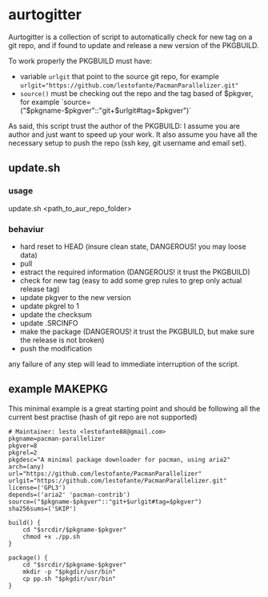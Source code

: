 # aurtogitter

Aurtogitter is a collection of script to automatically check for new tag on a git repo,
and if found to update and release a new version of the PKGBUILD.

To work properly the PKGBUILD must have:
- variable `urlgit` that point to the source git repo, for example `urlgit="https://github.com/lestofante/PacmanParallelizer.git"`
- `source()` must be checking out the repo and the tag based of $pkgver, for example `source=("$pkgname-$pkgver"::"git+$urlgit#tag=$pkgver")`

As said, this script trust the author of the PKGBUILD: I assume you are author and just want to speed up your work.
It also assume you have all the necessary setup to push the repo (ssh key, git username and email set).

## update.sh

### usage
update.sh <path_to_aur_repo_folder>

### behaviur

- hard reset to HEAD (insure clean state, DANGEROUS! you may loose data)
- pull
- estract the required information (DANGEROUS! it trust the PKGBUILD)
- check for new tag (easy to add some grep rules to grep only actual release tag)
- update pkgver to the new version
- update pkgrel to 1
- update the checksum
- update .SRCINFO
- make the package (DANGEROUS! it trust the PKGBUILD, but make sure the release is not broken)
- push the modification

any failure of any step will lead to immediate interruption of the script.

## example MAKEPKG

This minimal example is a great starting point and should be following all the current best practise (hash of git repo are not supported)

```
# Maintainer: lesto <lestofante88@gmail.com>
pkgname=pacman-parallelizer
pkgver=8
pkgrel=2
pkgdesc="A minimal package downloader for pacman, using aria2"
arch=(any)
url="https://github.com/lestofante/PacmanParallelizer"
urlgit="https://github.com/lestofante/PacmanParallelizer.git"
license=('GPL3')
depends=('aria2' 'pacman-contrib')
source=("$pkgname-$pkgver"::"git+$urlgit#tag=$pkgver")
sha256sums=('SKIP')

build() {
	cd "$srcdir/$pkgname-$pkgver"
	chmod +x ./pp.sh
}

package() {
	cd "$srcdir/$pkgname-$pkgver"
	mkdir -p "$pkgdir/usr/bin"
	cp pp.sh "$pkgdir/usr/bin"
}
```
